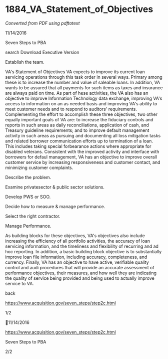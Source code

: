 # 1884_VA_Statement_of_Objectives

_Converted from PDF using pdftotext_

11/14/2016

Seven Steps to PBA

search
Download Executive Version

Establish the team.

VA's Statement of Objectives
VA expects to improve its current loan servicing operations through this task
order in several ways. Primary among these is to increase the number and
value of saleable loans. In addition, VA wants to be assured that all payments
for such items as taxes and insurance are always paid on time. As part of
hese activities, the VA also has an objective to improve Information
Technology data exchange, improving VA's access to information on an as
needed basis and improving VA's ability to meet customer needs and to
respond to auditors' requirements.
Complementing the effort to accomplish these three objectives, two other
equally important goals of VA are: to increase the fiduciary controls and
reports in such areas as daily reconciliations, application of cash, and
Treasury guideline requirements; and to improve default management activity
in such areas as pursuing and documenting all loss mitigation tasks and
related borrower communication efforts up to termination of a loan. This
includes taking special forbearance actions where appropriate for disabled
veterans.
Consistent with the improved activity and interface with borrowers for defaul
management, VA has an objective to improve overall customer service by
increasing responsiveness and customer contact, and minimizing customer
complaints.

Describe the problem.

Examine
private­sector & public­
sector solutions.

Develop PWS or SOO.

Decide how to measure
& manage performance.

Select the right
contractor.

Manage Performance.

As building blocks for these objectives, VA's objectives also include
increasing the efficiency of all portfolio activities, the accuracy of loan
servicing information, and the timeliness and flexibility of recurring and ad
hoc reporting. In addition, a basic building block objective is to substantially
improve loan file information, including accuracy, completeness, and
currency.
Finally, VA has an objective to have active, verifiable quality control and audi
procedures that will provide an accurate assessment of performance
objectives, their measures, and how well they are indicating the quality of
service being provided and being used to actually improve service to VA.

back

https://www.acquisition.gov/seven_steps/step2c.html

1/2

11/14/2016

https://www.acquisition.gov/seven_steps/step2c.html

Seven Steps to PBA

2/2

